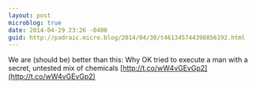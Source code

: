 ```yaml
---
layout: post
microblog: true
date: 2014-04-29 23:26 -0400
guid: http://padraic.micro.blog/2014/04/30/t461345744398856192.html
---
```

We are (should be) better than this: Why OK tried to execute a man with a secret, untested mix of chemicals [http://t.co/wW4vGEvGp2](http://t.co/wW4vGEvGp2)

